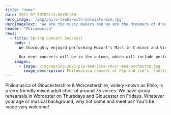 ```yaml
---
title: "Home"
date: 2021-07-19T09:11:53+01:00
hero_image: '/img/philo-tewks-with-soloists-min.jpg'
HeroImageText: "We are the music makers and we are the dreamers of dreams"
header: "Philomusica"
news:
  - title: Spring Concert Success!
    body: |
      We thoroughly enjoyed performing Mozart's Mass in C minor and Vivaldi's Gloria in our two spring concerts. We were delighted to see so many of you in the audience for both concerts; many thanks for all of your support! We particularly enjoyed returning to Pip and Jim's in Cheltenham where we were joined by the Philomusica orchestra. The orchestra were on top form, as always, and gave an excellent performance of William Boyce's Symphony No. 1, conducted by our president and leader, Chris Horner. It was wonderful to perform to a full and appreciative audience. Many thanks, as always, to Linda for conducting us, and to all our soloists!

      Our next concerts will be in the autumn, which will include performances of Haydn's <i>Nelson</i> Mass, the prologue to Elgar's <i>The Apostles</i> and John Saunders' <i>Te Deum</i>. Please keep your eyes peeled for posters and tickets, and we look forward to seeing you there!
    images:
      - image: /img/spring-2025-pip-and-jims-choir-and-orchestra.jpg
        image_description: Philomusica concert at Pip and Jim's, Cheltenham, choir and orchestra
---
```

Philomusica of Gloucestershire & Worcestershire, widely known as Philo, is a very friendly mixed adult choir of around 75 voices. We have group rehearsals in Worcester on Thursdays and Gloucester on Fridays. Whatever your age or musical background, why not come and meet us? You'll be made very welcome!

